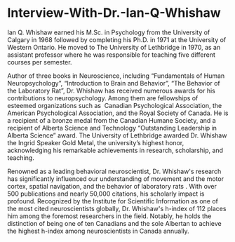 # Interview-With-Dr.-Ian-Q-Whishaw

Ian Q. Whishaw earned his M.Sc. in Psychology from the University of Calgary in 1968 followed by completing his Ph.D. in 1971 at the University of Western Ontario. He moved to The University of Lethbridge in 1970, as an assistant professor where he was responsible for teaching five different courses per semester.  

Author of three books in Neuroscience, including “Fundamentals of Human Neuropsychology”, “Introduction to Brain and Behavior”, “The Behavior of the Laboratory Rat”, Dr. Whishaw has received numerous awards for his contributions to neuropsychology. Among them are fellowships of esteemed organizations such as  Canadian Psychological Association, the American Psychological Association, and the Royal Society of Canada. He is a recipient of a bronze medal from the Canadian Humane Society, and a recipient of Alberta Science and Technology “Outstanding Leadership in Alberta Science” award. The University of Lethbridge awarded Dr. Whishaw the Ingrid Speaker Gold Metal, the university’s highest honor, acknowledging his remarkable achievements in research, scholarship, and teaching. 

Renowned as a leading behavioral neuroscientist, Dr. Whishaw's research has significantly influenced our understanding of movement and the motor cortex, spatial navigation, and the behavior of laboratory rats . With over 500 publications and nearly 50,000 citations, his scholarly impact is profound. Recognized by the Institute for Scientific Information as one of the most cited neuroscientists globally, Dr. Whishaw's h-index of 112 places him among the foremost researchers in the field. Notably, he holds the distinction of being one of ten Canadians and the sole Albertan to achieve the highest h-index among neuroscientists in Canada annually. 

